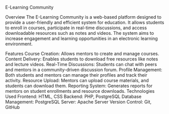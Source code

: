 E-Learning Community

Overview
The E-Learning Community is a web-based platform designed to provide a user-friendly and efficient system for education. It allows students to enroll in courses, participate in real-time discussions, and access downloadable resources such as notes and videos. The system aims to increase engagement and learning opportunities in an electronic learning environment.

Features
Course Creation: Allows mentors to create and manage courses.
Content Delivery: Enables students to download free resources like notes and lecture videos.
Real-Time Discussions: Students can chat with peers and mentors in a community-driven discussion forum.
Profile Management: Both students and mentors can manage their profiles and track their activity.
Resource Upload: Mentors can upload course materials, and students can download them.
Reporting System: Generates reports for mentors on student enrollments and resource downloads.
Technologies Used
Frontend: HTML, CSS
Backend: PHP, PostgreSQL
Database Management: PostgreSQL
Server: Apache Server
Version Control: Git, GitHub

